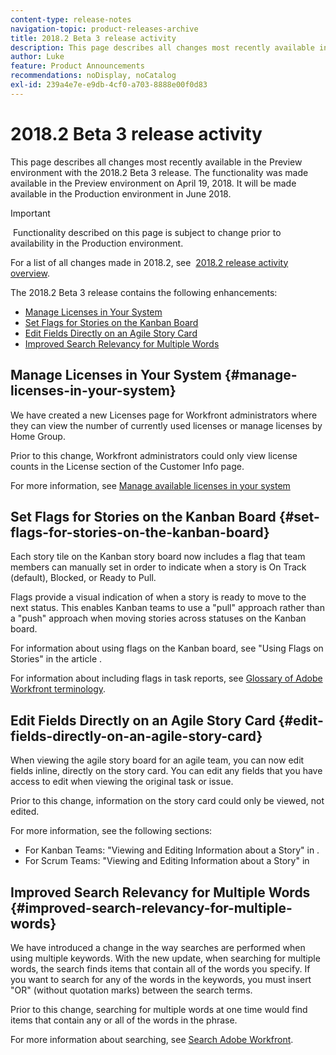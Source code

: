 ```yaml
---
content-type: release-notes
navigation-topic: product-releases-archive
title: 2018.2 Beta 3 release activity
description: This page describes all changes most recently available in the Preview environment with the 2018.2 Beta 3 release. The functionality was made available in the Preview environment on April 19, 2018. It will be made available in the Production environment in June 2018.
author: Luke
feature: Product Announcements
recommendations: noDisplay, noCatalog
exl-id: 239a4e7e-e9db-4cf0-a703-8888e00f0d83
---
```

# 2018.2 Beta 3 release activity

This page describes all changes most recently available in the Preview environment with the 2018.2 Beta 3 release.&nbsp;The functionality was made available in the Preview environment on April 19, 2018. It will be made available in&nbsp;the Production environment in June&nbsp;2018.

>[!IMPORTANT]
>
>&nbsp;Functionality described on this page is subject to change prior to availability in the Production environment.

For a list of all changes made in 2018.2, see&nbsp; [2018.2 release activity overview](../../../../product-announcements/product-releases/quarterly-release-archive/2018.2-release-activity/2018-2-release-activity-overview.md).

The 2018.2 Beta 3 release contains the following enhancements:

* [Manage Licenses in Your System](#manage-licenses-in-your-system) 
* [Set Flags for Stories on the Kanban Board](#set-flags-for-stories-on-the-kanban-board) 
* [Edit Fields Directly on an Agile Story Card](#edit-fields-directly-on-an-agile-story-card) 
* [Improved Search Relevancy for Multiple Words](#improved-search-relevancy-for-multiple-words)

## Manage Licenses in Your System {#manage-licenses-in-your-system}

We have created a new Licenses page for Workfront administrators where they can view the number of currently used licenses or manage licenses by Home Group.&nbsp;

Prior to this change, Workfront administrators could only view license counts in the License section of the Customer Info page.

For more information, see [Manage available licenses in your system](../../../../administration-and-setup/get-started-wf-administration/manage-available-licenses-in-your-system.md)

## Set Flags for Stories on the Kanban Board {#set-flags-for-stories-on-the-kanban-board}

Each story tile on the Kanban story board&nbsp;now includes a flag that team members can manually set in order to indicate when a story is On Track (default), Blocked, or Ready to Pull.

Flags provide a visual indication of when a story is ready to move to the next status. This enables Kanban teams to use a "pull" approach rather than a "push" approach when moving stories across statuses on the Kanban board.

For information about using flags on the Kanban board, see "Using Flags on Stories" in the article .

For information about including flags in task reports, see [Glossary of Adobe Workfront terminology](../../../../workfront-basics/navigate-workfront/workfront-navigation/workfront-terminology-glossary.md).&nbsp;&nbsp;

## Edit Fields Directly on an Agile Story Card {#edit-fields-directly-on-an-agile-story-card}

When viewing the agile story board for an agile team, you can now edit fields inline, directly on the story card. You can edit any fields that you have access to edit when viewing the original task or issue.

Prior to this change, information on the story card could only be viewed, not edited.

For more information, see the following sections:

* For Kanban Teams: "Viewing and Editing Information about a Story" in .&nbsp;
* For Scrum Teams:&nbsp;"Viewing and Editing Information about a Story" in

## Improved Search Relevancy for Multiple Words {#improved-search-relevancy-for-multiple-words}

We have introduced a change in the way searches are performed when using multiple keywords. With the new update, when searching for multiple words, the search finds items that contain all of the words you specify. If you want to search for any of the words in the keywords, you must insert "OR" (without quotation marks) between the search terms.&nbsp;

Prior to this change, searching for multiple words at one time would find items that contain any or all of the words in the phrase.&nbsp;

For more information about searching, see [Search Adobe Workfront](../../../../workfront-basics/navigate-workfront/search/search-workfront.md).
